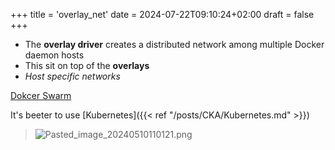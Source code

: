 +++
title = 'overlay_net'
date = 2024-07-22T09:10:24+02:00
draft = false
+++

- The **overlay driver** creates a distributed network among multiple Docker daemon hosts 
- This sit on top of the **overlays**
- *Host specific networks*

[Dokcer Swarm](https://docs.docker.com/engine/swarm/) 

It's beeter to use [Kubernetes]({{< ref "/posts/CKA/Kubernetes.md" >}})

>![Pasted_image_20240510110121.png](/Notes/Pasted_image_20240510110121.png)

